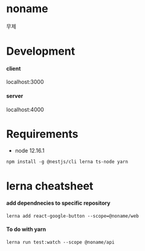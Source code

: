 # noname
무제

# Development
#### client
localhost:3000

#### server
localhost:4000

# Requirements
- node 12.16.1

```
npm install -g @nestjs/cli lerna ts-node yarn
```

# lerna cheatsheet

#### add dependnecies to specific repository
```
lerna add react-google-button --scope=@noname/web
```

#### To do with yarn

```
lerna run test:watch --scope @noname/api
```